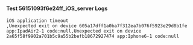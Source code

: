 #### Test 56151093f6e24ff_iOS_server Logs


```
iOS application timeout
,Unexpected exit on device 605a17dff1a0ba7f312ea7b076f5923e29d8b1fe app:IpadAir2-1 code:null,Unexpected exit on device 2a65f58f9902a701b5c9a55b2befb18672927474 app:Iphone6-1 code:null
```
